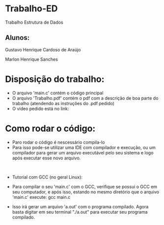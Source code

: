 # Trabalho-ED
Trabalho Estrutura de Dados

## Alunos:
Gustavo Henrique Cardoso de Araújo

Marlon Henrique Sanches

# Disposição do trabalho:
- O arquivo 'main.c' contém o código principal
- O arquivo 'Trabalho.pdf' contém o pdf com a descrição de boa parte do trabalho (atendendo as instruções do .pdf pedido)
- O vídeo pedido está no link: 
  

# Como rodar o código:
- Paro rodar o código é nescessário compila-lo
- Para isso pode-se utilizar uma IDE com compilador e execução, ou um compilador para gerar um arquivo executável pelo seu sistema e logo após executar esse novo arquivo.

<br>
  
- Tutorial com GCC (no geral Linux):

- Para compilar o seu 'main.c' com o GCC, verifique se possui o GCC em seu computador, e após isso, estando no mesmo diretório que o arquivo 'main.c' execute:
gcc main.c

- Isso irá gerar um arquivo 'a.out' com o programa compilado.
Agora basta digitar em seu terminal "./a.out"
para executar seu programa compilado.